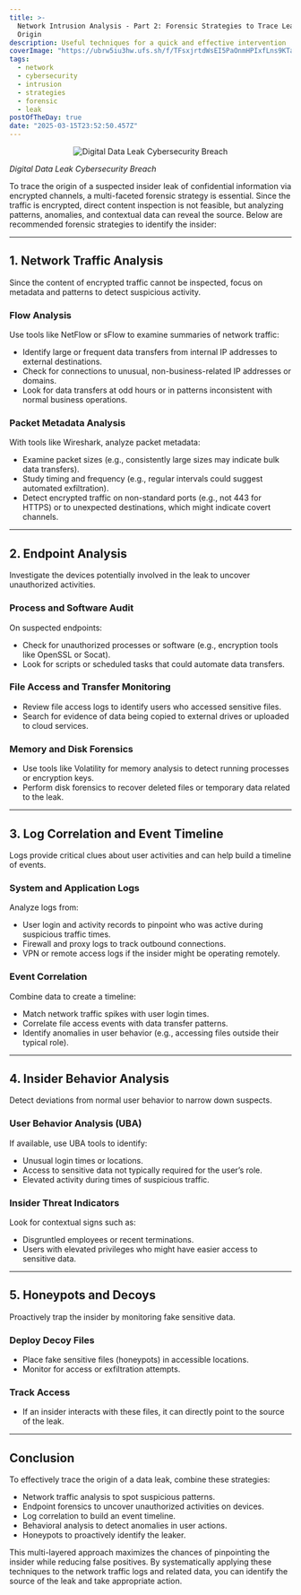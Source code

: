 ```yaml
---
title: >-
  Network Intrusion Analysis - Part 2: Forensic Strategies to Trace Leak's
  Origin
description: Useful techniques for a quick and effective intervention
coverImage: "https://ubrw5iu3hw.ufs.sh/f/TFsxjrtdWsEI5PaOnmHPIxfLns9KTaAGyScoUlFq7rbY3JNd"
tags:
  - network
  - cybersecurity
  - intrusion
  - strategies
  - forensic
  - leak
postOfTheDay: true
date: "2025-03-15T23:52:50.457Z"
---
```


<p align="center"><img src="https://ubrw5iu3hw.ufs.sh/f/TFsxjrtdWsEI5PaOnmHPIxfLns9KTaAGyScoUlFq7rbY3JNd" alt="Digital Data Leak Cybersecurity Breach" class="rounded-md" /></p>

  <div class="flex justify-center mb-20">
    <span class="text-sm text-center text-white/70"><em>Digital Data Leak Cybersecurity Breach</em></span>
  </div>

To trace the origin of a suspected insider leak of confidential information via encrypted channels, a multi-faceted forensic strategy is essential. Since the traffic is encrypted, direct content inspection is not feasible, but analyzing patterns, anomalies, and contextual data can reveal the source. Below are recommended forensic strategies to identify the insider:

---

## 1. Network Traffic Analysis

Since the content of encrypted traffic cannot be inspected, focus on metadata and patterns to detect suspicious activity.

### Flow Analysis

Use tools like NetFlow or sFlow to examine summaries of network traffic:

- Identify large or frequent data transfers from internal IP addresses to external destinations.
- Check for connections to unusual, non-business-related IP addresses or domains.
- Look for data transfers at odd hours or in patterns inconsistent with normal business operations.

### Packet Metadata Analysis

With tools like Wireshark, analyze packet metadata:

- Examine packet sizes (e.g., consistently large sizes may indicate bulk data transfers).
- Study timing and frequency (e.g., regular intervals could suggest automated exfiltration).
- Detect encrypted traffic on non-standard ports (e.g., not 443 for HTTPS) or to unexpected destinations, which might indicate covert channels.

---

## 2. Endpoint Analysis

Investigate the devices potentially involved in the leak to uncover unauthorized activities.

### Process and Software Audit

On suspected endpoints:

- Check for unauthorized processes or software (e.g., encryption tools like OpenSSL or Socat).
- Look for scripts or scheduled tasks that could automate data transfers.

### File Access and Transfer Monitoring

- Review file access logs to identify users who accessed sensitive files.
- Search for evidence of data being copied to external drives or uploaded to cloud services.

### Memory and Disk Forensics

- Use tools like Volatility for memory analysis to detect running processes or encryption keys.
- Perform disk forensics to recover deleted files or temporary data related to the leak.

---

## 3. Log Correlation and Event Timeline

Logs provide critical clues about user activities and can help build a timeline of events.

### System and Application Logs

Analyze logs from:

- User login and activity records to pinpoint who was active during suspicious traffic times.
- Firewall and proxy logs to track outbound connections.
- VPN or remote access logs if the insider might be operating remotely.

### Event Correlation

Combine data to create a timeline:

- Match network traffic spikes with user login times.
- Correlate file access events with data transfer patterns.
- Identify anomalies in user behavior (e.g., accessing files outside their typical role).

---

## 4. Insider Behavior Analysis

Detect deviations from normal user behavior to narrow down suspects.

### User Behavior Analysis (UBA)

If available, use UBA tools to identify:

- Unusual login times or locations.
- Access to sensitive data not typically required for the user’s role.
- Elevated activity during times of suspicious traffic.

### Insider Threat Indicators

Look for contextual signs such as:

- Disgruntled employees or recent terminations.
- Users with elevated privileges who might have easier access to sensitive data.

---

## 5. Honeypots and Decoys

Proactively trap the insider by monitoring fake sensitive data.

### Deploy Decoy Files

- Place fake sensitive files (honeypots) in accessible locations.
- Monitor for access or exfiltration attempts.

### Track Access

- If an insider interacts with these files, it can directly point to the source of the leak.

---

## Conclusion

To effectively trace the origin of a data leak, combine these strategies:

- Network traffic analysis to spot suspicious patterns.
- Endpoint forensics to uncover unauthorized activities on devices.
- Log correlation to build an event timeline.
- Behavioral analysis to detect anomalies in user actions.
- Honeypots to proactively identify the leaker.

This multi-layered approach maximizes the chances of pinpointing the insider while reducing false positives. By systematically applying these techniques to the network traffic logs and related data, you can identify the source of the leak and take appropriate action.
